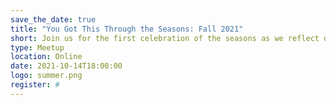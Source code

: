 ```yaml
---
save_the_date: true
title: "You Got This Through the Seasons: Fall 2021"
short: Join us for the first celebration of the seasons as we reflect on our own self-care.
type: Meetup
location: Online
date: 2021-10-14T18:00:00
logo: summer.png
register: #
---
```


